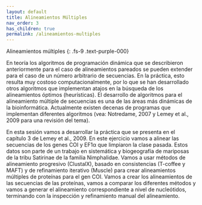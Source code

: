 ```yaml
---
layout: default
title: Alineamientos Múltiples 
nav_order: 3
has_children: true
permalink: /alineamientos-multiples
---
```


Alineamientos múltiples 
{: .fs-9 	.text-purple-000}

En teoría los algoritmos de programación dinámica que se describieron anteriormente para el caso de alineamientos pareados se pueden extender para el caso de un número arbitrario de secuencias. En la práctica, esto resulta muy costoso computacionalmente, por lo que se han desarrollado otros algoritmos que implementan atajos en la búsqueda de los alineamientos óptimos (heurísticas). El desarrollo de algoritmos para el alineamiento múltiple de secuencias es una de las áreas más dinámicas de la bioinformática. Actualmente existen decenas de programas que implementan diferentes algoritmos (vea: Notredame, 2007 y Lemey et al., 2009 para una revisión del tema). 


En esta sesión vamos a desarrollar la práctica que se presenta en el capítulo 3 de Lemey et al., 2009. 
En este ejercicio vamos a alinear las secuencias de los genes COI y EF1α que limpiaron la clase pasada. Estos datos son parte de un trabajo en sistemática y biogeografía de mariposas de la tribu Satirinae de la familia Nimphalidae. Vamos a usar métodos de alineamiento progresivo (ClustalX), basado en consistencias (T-coffee y MAFT) y de refinamiento iterativo (Muscle) para crear alineamientos múltiples de proteínas para el gen COI. Vamos a crear los alineamientos de las secuencias de las proteínas, vamos a comparar los diferentes métodos y vamos a generar el alineamiento correspondiente a nivel de nucleótidos, terminando con la inspección y refinamiento manual del alineamiento. 

